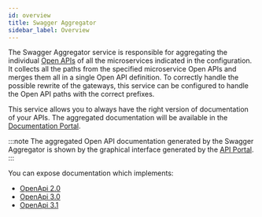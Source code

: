 ```yaml
---
id: overview
title: Swagger Aggregator
sidebar_label: Overview
---
```


<!--
WARNING: this file was automatically generated by Mia-Platform Doc Aggregator.
DO NOT MODIFY IT BY HAND.
Instead, modify the source file and run the aggregator to regenerate this file.
-->

The Swagger Aggregator service is responsible for aggregating the individual [Open APIs](https://swagger.io/resources/open-api/) of all the microservices indicated in the configuration. It collects all the paths from the specified microservice Open APIs and merges them all in a single Open API definition. To correctly handle the possible rewrite of the gateways, this service can be configured to handle the Open API paths with the correct prefixes.

This service allows you to always have the right version of documentation of your APIs. The aggregated documentation will be available in the [Documentation Portal](/console/project-configuration/documentation-portal.md).

:::note
The aggregated Open API documentation generated by the Swagger Aggregator is shown by the graphical interface generated by the [API Portal](/runtime_suite/api-portal/overview.md).
:::

You can expose documentation which implements:
- [OpenApi 2.0](https://swagger.io/specification/v2/)
- [OpenApi 3.0](https://swagger.io/specification/v3/)
- [OpenApi 3.1](https://swagger.io/specification/)
